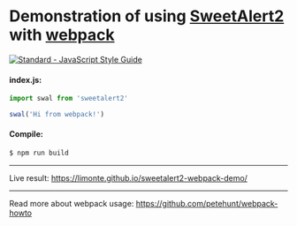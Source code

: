 # Demonstration of using [SweetAlert2](https://github.com/limonte/sweetalert2) with [webpack](https://webpack.github.io/)
[![Standard - JavaScript Style Guide](https://img.shields.io/badge/code%20style-standard-brightgreen.svg)](http://standardjs.com/)

#### index.js:
```js
import swal from 'sweetalert2'

swal('Hi from webpack!')
```

#### Compile:
```sh
$ npm run build
```

---

Live result: https://limonte.github.io/sweetalert2-webpack-demo/

---

Read more about webpack usage: https://github.com/petehunt/webpack-howto

